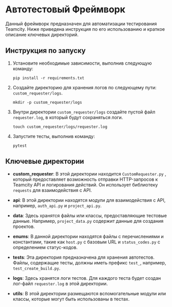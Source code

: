 # Автотестовый Фреймворк

Данный фреймворк предназначен для автоматизации тестирования Teamcity. Ниже приведена инструкция по его использованию и краткое описание ключевых директорий.

## Инструкция по запуску

1. Установите необходимые зависимости, выполнив следующую команду:

   ```shell
   pip install -r requirements.txt

2. Создайте директорию для хранения логов по следующему пути: `custom_requester/logs`.

    ```shell
    mkdir -p custom_requester/logs

3. Внутри директории `custom_requester/logs` создайте пустой файл `requester.log`, в который будут сохраняться логи.

     ```shell
    touch custom_requester/logs/requester.log

4. Запустите тесты, выполнив команду:

    ```shell
    pytest

## Ключевые директории

- **custom_requester**: В этой директории находится  `CustomRequester.py` , который предоставляет возможность отправки HTTP-запросов к Teamcity API и логирования действий. Он использует библиотеку `requests` для взаимодействия с API.

- **api**: В этой директории находятся модули для взаимодействия с API, например, `auth_api.py` и `project_api.py`.

- **data**: Здесь хранятся файлы или классы, предоставляющие тестовые данные. Например, `project_data.py` содержит данные для создания проектов.

- **enums**: В данной директории находятся файлы с перечислениями и константами, такие как `host.py` с базовым URL и `status_codes.py` с определением статус-кодов.

- **tests**: Эта директория предназначена для хранения автотестов. Файлы, содержащие тесты, должны иметь префикс `test_`, например, `test_create_build.py`.

- **logs**: Здесь хранятся логи тестов. Для каждого теста будет создан лог-файл `requester.log` в этой директории.

- **utils**: В этой директории размещаются вспомогательные модули или классы, которые могут быть использованы в тестах.



